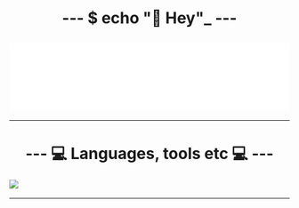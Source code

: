 <h1 align="center">

--- $ echo "👋 Hey"_ ---

</h1>

<img src="terminal.svg" alt="Typing SVG" /></a>

---

<p align="center">
  <h1 align="center">--- 💻 Languages, tools etc 💻 ---</h1>
  <a href="https://skillicons.dev">
    <img src="https://skillicons.dev/icons?i=java,javascript,php,cpp,linux,angular,git,github,md,mysql,nodejs,symfony,postman,raspberrypi,spring,svelte,visualstudio,androidstudio,eclipse,figma,idea,html,git,docker" />
  </a>
</p>

---
